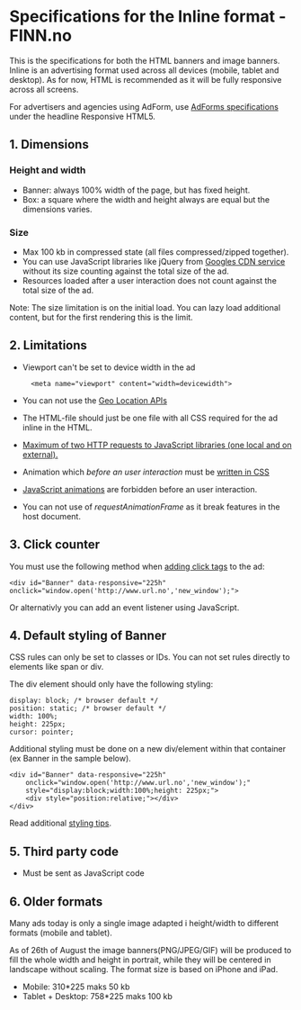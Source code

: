 # Specifications for the Inline format - FINN.no

This is the specifications for both the HTML banners and image banners. Inline is an advertising format used across all devices (mobile, tablet and desktop). As for now, HTML is recommended as it will be fully responsive across all screens. 

For advertisers and agencies using AdForm, use [AdForms specifications](http://test.adform.com/banners/Specifications/finn/index.htm) under the headline Responsive HTML5. 

## 1. Dimensions

### Height and width
* Banner: always 100% width of the page, but has fixed height.
* Box: a square where the width and height always are equal but the dimensions varies.

### Size
* Max 100 kb in compressed state (all files compressed/zipped together).
* You can use JavaScript libraries like jQuery from [Googles CDN service](https://developers.google.com/speed/libraries/devguide#jquery) without its size counting against the total size of the ad.
* Resources loaded after a user interaction does not count against the total size of the ad.

Note: The size limitation is on the initial load. You can lazy load additional content, but for the first rendering this is the limit.

## 2. Limitations
* Viewport can't be set to device width in the ad

		<meta name="viewport" content="width=devicewidth">

* You can not use the [Geo Location APIs](spec/geoapi.md)
* The HTML-file should just be one file with all CSS required for the ad inline in the HTML.
* [Maximum of two HTTP requests to JavaScript libraries (one local and on external).](spec/maximumhttprequests.md)

* Animation which _before an user interaction_ must be [written in CSS](spec/cssforanimations.md)
 * [JavaScript animations](spec/jsanimations.md) are forbidden before an user interaction.
 * You can not use of _requestAnimationFrame_ as it break features in the host document.

## 3. Click counter
You must use the following method when [adding click tags](spec/clicktag.md) to the ad:

	<div id="Banner" data-responsive="225h" onclick="window.open('http://www.url.no','new_window');">

Or alternativly you can add an event listener using JavaScript.

## 4. Default styling of Banner

CSS rules can only be set to classes or IDs. You can not set rules directly to elements like span or div.

The div element should only have the following styling:

    display: block; /* browser default */
    position: static; /* browser default */
    width: 100%;
    height: 225px;
    cursor: pointer;

Additional styling must be done on a new div/element within that container (ex Banner in the sample below).

    <div id="Banner" data-responsive="225h" 
    	onclick="window.open('http://www.url.no','new_window');" 
    	style="display:block;width:100%;height: 225px;">
        <div style="position:relative;"></div>
    </div>  

Read additional [styling tips](stylingingtips.md).

## 5. Third party code
* Must be sent as JavaScript code

## 6. Older formats
Many ads today is only a single image adapted i height/width to different formats (mobile and tablet).

As of 26th of August the image banners(PNG/JPEG/GIF) will be produced to fill the whole width and height in portrait,
while they will be centered in landscape without scaling. The format size is based on iPhone and iPad.

* Mobile: 310*225 maks 50 kb
* Tablet + Desktop: 758*225 maks 100 kb

